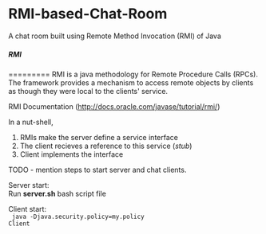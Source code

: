 RMI-based-Chat-Room
===================

A chat room built using Remote Method Invocation (RMI) of Java


##### RMI
=========
RMI is a java methodology for Remote Procedure Calls (RPCs). The framework provides a mechanism to access remote objects by clients as though they were local to the clients' service.

RMI Documentation (http://docs.oracle.com/javase/tutorial/rmi/)

In a nut-shell, <br>
1. RMIs make the server define a service interface <br>
2. The client recieves a reference to this service (<i>stub</i>) <br>
3. Client implements the interface<br>
 

TODO - mention steps to start server and chat clients. 


Server start: <br>
Run <b>server.sh</b> bash script file

Client start: <br>
<code> java -Djava.security.policy=my.policy Client </code>
